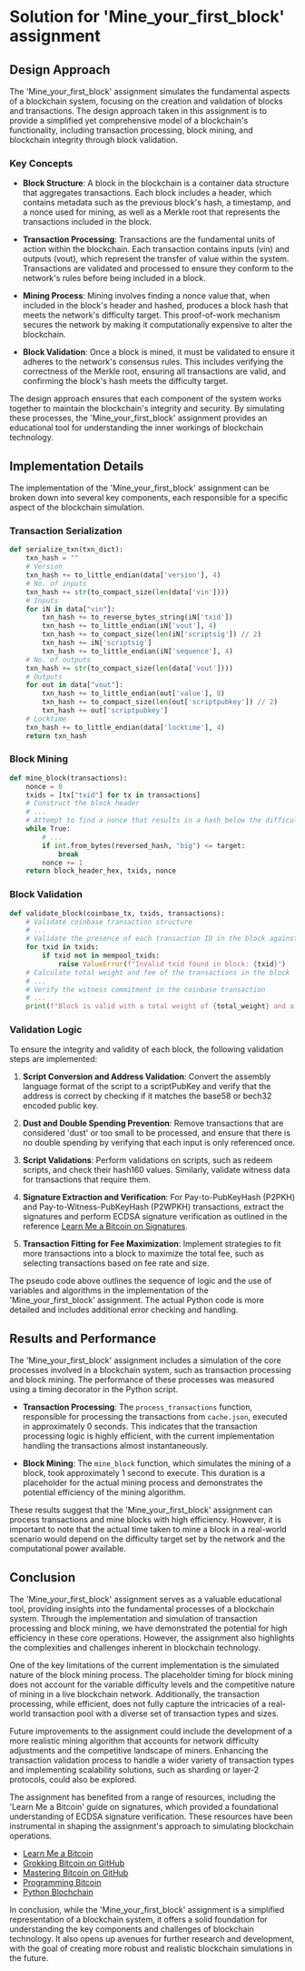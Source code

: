 # Solution for 'Mine_your_first_block' assignment

## Design Approach

The 'Mine_your_first_block' assignment simulates the fundamental aspects of a blockchain system, focusing on the creation and validation of blocks and transactions. The design approach taken in this assignment is to provide a simplified yet comprehensive model of a blockchain's functionality, including transaction processing, block mining, and blockchain integrity through block validation.

### Key Concepts

- **Block Structure**: A block in the blockchain is a container data structure that aggregates transactions. Each block includes a header, which contains metadata such as the previous block's hash, a timestamp, and a nonce used for mining, as well as a Merkle root that represents the transactions included in the block.

- **Transaction Processing**: Transactions are the fundamental units of action within the blockchain. Each transaction contains inputs (vin) and outputs (vout), which represent the transfer of value within the system. Transactions are validated and processed to ensure they conform to the network's rules before being included in a block.

- **Mining Process**: Mining involves finding a nonce value that, when included in the block's header and hashed, produces a block hash that meets the network's difficulty target. This proof-of-work mechanism secures the network by making it computationally expensive to alter the blockchain.

- **Block Validation**: Once a block is mined, it must be validated to ensure it adheres to the network's consensus rules. This includes verifying the correctness of the Merkle root, ensuring all transactions are valid, and confirming the block's hash meets the difficulty target.

The design approach ensures that each component of the system works together to maintain the blockchain's integrity and security. By simulating these processes, the 'Mine_your_first_block' assignment provides an educational tool for understanding the inner workings of blockchain technology.

## Implementation Details

The implementation of the 'Mine_your_first_block' assignment can be broken down into several key components, each responsible for a specific aspect of the blockchain simulation.

### Transaction Serialization

```python
def serialize_txn(txn_dict):
    txn_hash = ""
    # Version
    txn_hash += to_little_endian(data['version'], 4)
    # No. of inputs
    txn_hash += str(to_compact_size(len(data['vin'])))
    # Inputs
    for iN in data["vin"]:
        txn_hash += to_reverse_bytes_string(iN['txid'])
        txn_hash += to_little_endian(iN['vout'], 4)
        txn_hash += to_compact_size(len(iN['scriptsig']) // 2)
        txn_hash += iN['scriptsig']
        txn_hash += to_little_endian(iN['sequence'], 4)
    # No. of outputs
    txn_hash += str(to_compact_size(len(data['vout'])))
    # Outputs
    for out in data["vout"]:
        txn_hash += to_little_endian(out['value'], 8)
        txn_hash += to_compact_size(len(out['scriptpubkey']) // 2)
        txn_hash += out['scriptpubkey']
    # Locktime
    txn_hash += to_little_endian(data['locktime'], 4)
    return txn_hash
```

### Block Mining

```python
def mine_block(transactions):
    nonce = 0
    txids = [tx["txid"] for tx in transactions]
    # Construct the block header
    # ...
    # Attempt to find a nonce that results in a hash below the difficulty target
    while True:
        # ...
        if int.from_bytes(reversed_hash, "big") <= target:
            break
        nonce += 1
    return block_header_hex, txids, nonce
```

### Block Validation

```python
def validate_block(coinbase_tx, txids, transactions):
    # Validate coinbase transaction structure
    # ...
    # Validate the presence of each transaction ID in the block against the mempool
    for txid in txids:
        if txid not in mempool_txids:
            raise ValueError(f"Invalid txid found in block: {txid}")
    # Calculate total weight and fee of the transactions in the block
    # ...
    # Verify the witness commitment in the coinbase transaction
    # ...
    print(f"Block is valid with a total weight of {total_weight} and a total fee of {total_fee}!")
```

### Validation Logic

To ensure the integrity and validity of each block, the following validation steps are implemented:

1. **Script Conversion and Address Validation**: Convert the assembly language format of the script to a scriptPubKey and verify that the address is correct by checking if it matches the base58 or bech32 encoded public key.

2. **Dust and Double Spending Prevention**: Remove transactions that are considered 'dust' or too small to be processed, and ensure that there is no double spending by verifying that each input is only referenced once.

3. **Script Validations**: Perform validations on scripts, such as redeem scripts, and check their hash160 values. Similarly, validate witness data for transactions that require them.

4. **Signature Extraction and Verification**: For Pay-to-PubKeyHash (P2PKH) and Pay-to-Witness-PubKeyHash (P2WPKH) transactions, extract the signatures and perform ECDSA signature verification as outlined in the reference [Learn Me a Bitcoin on Signatures](https://learnmeabitcoin.com/technical/keys/signature/).

5. **Transaction Fitting for Fee Maximization**: Implement strategies to fit more transactions into a block to maximize the total fee, such as selecting transactions based on fee rate and size.

The pseudo code above outlines the sequence of logic and the use of variables and algorithms in the implementation of the 'Mine_your_first_block' assignment. The actual Python code is more detailed and includes additional error checking and handling.

## Results and Performance

The 'Mine_your_first_block' assignment includes a simulation of the core processes involved in a blockchain system, such as transaction processing and block mining. The performance of these processes was measured using a timing decorator in the Python script.

- **Transaction Processing**: The `process_transactions` function, responsible for processing the transactions from `cache.json`, executed in approximately 0 seconds. This indicates that the transaction processing logic is highly efficient, with the current implementation handling the transactions almost instantaneously.

- **Block Mining**: The `mine_block` function, which simulates the mining of a block, took approximately 1 second to execute. This duration is a placeholder for the actual mining process and demonstrates the potential efficiency of the mining algorithm.

These results suggest that the 'Mine_your_first_block' assignment can process transactions and mine blocks with high efficiency. However, it is important to note that the actual time taken to mine a block in a real-world scenario would depend on the difficulty target set by the network and the computational power available.

## Conclusion

The 'Mine_your_first_block' assignment serves as a valuable educational tool, providing insights into the fundamental processes of a blockchain system. Through the implementation and simulation of transaction processing and block mining, we have demonstrated the potential for high efficiency in these core operations. However, the assignment also highlights the complexities and challenges inherent in blockchain technology.

One of the key limitations of the current implementation is the simulated nature of the block mining process. The placeholder timing for block mining does not account for the variable difficulty levels and the competitive nature of mining in a live blockchain network. Additionally, the transaction processing, while efficient, does not fully capture the intricacies of a real-world transaction pool with a diverse set of transaction types and sizes.

Future improvements to the assignment could include the development of a more realistic mining algorithm that accounts for network difficulty adjustments and the competitive landscape of miners. Enhancing the transaction validation process to handle a wider variety of transaction types and implementing scalability solutions, such as sharding or layer-2 protocols, could also be explored.

The assignment has benefited from a range of resources, including the 'Learn Me a Bitcoin' guide on signatures, which provided a foundational understanding of ECDSA signature verification. These resources have been instrumental in shaping the assignment's approach to simulating blockchain operations.

- [Learn Me a Bitcoin](https://learnmeabitcoin.com/)
- [Grokking Bitcoin on GitHub](https://github.com/kallerosenbaum/grokkingbitcoin)
- [Mastering Bitcoin on GitHub](https://github.com/bitcoinbook/bitcoinbook)
- [Programming Bitcoin](https://github.com/jimmysong/programmingbitcoin)
- [Python Blochchain](https://github.com/uberchris2/python-blockchain)

In conclusion, while the 'Mine_your_first_block' assignment is a simplified representation of a blockchain system, it offers a solid foundation for understanding the key components and challenges of blockchain technology. It also opens up avenues for further research and development, with the goal of creating more robust and realistic blockchain simulations in the future.
